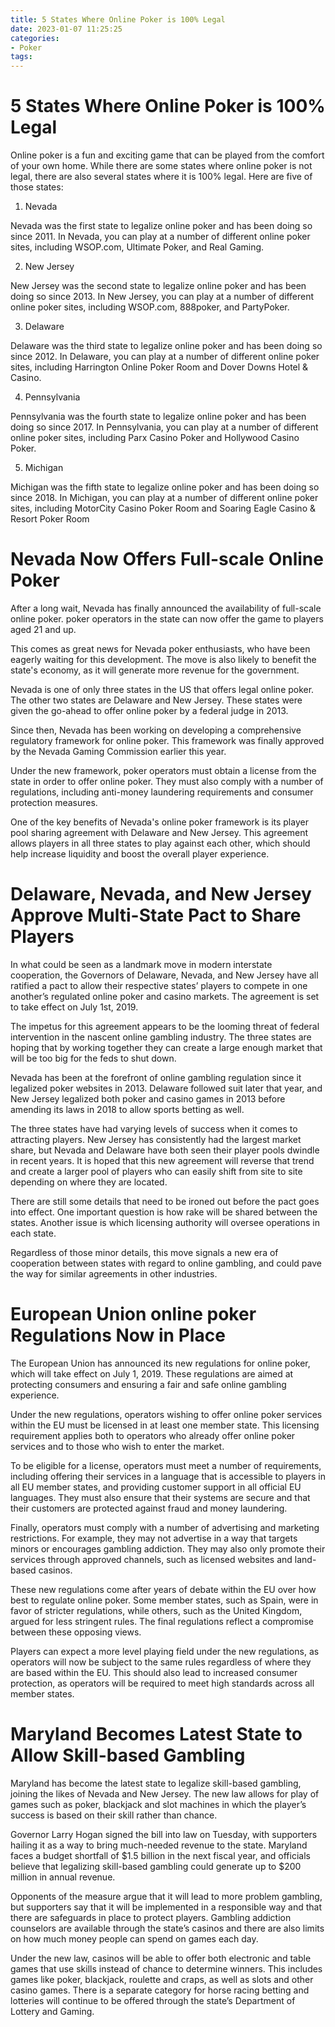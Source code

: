 ```yaml
---
title: 5 States Where Online Poker is 100% Legal
date: 2023-01-07 11:25:25
categories:
- Poker
tags:
---
```



#  5 States Where Online Poker is 100% Legal

Online poker is a fun and exciting game that can be played from the comfort of your own home. While there are some states where online poker is not legal, there are also several states where it is 100% legal. Here are five of those states:

1. Nevada

Nevada was the first state to legalize online poker and has been doing so since 2011. In Nevada, you can play at a number of different online poker sites, including WSOP.com, Ultimate Poker, and Real Gaming.

2. New Jersey

New Jersey was the second state to legalize online poker and has been doing so since 2013. In New Jersey, you can play at a number of different online poker sites, including WSOP.com, 888poker, and PartyPoker.

3. Delaware

Delaware was the third state to legalize online poker and has been doing so since 2012. In Delaware, you can play at a number of different online poker sites, including Harrington Online Poker Room and Dover Downs Hotel & Casino.

4. Pennsylvania

Pennsylvania was the fourth state to legalize online poker and has been doing so since 2017. In Pennsylvania, you can play at a number of different online poker sites, including Parx Casino Poker and Hollywood Casino Poker.

5. Michigan

Michigan was the fifth state to legalize online poker and has been doing so since 2018. In Michigan, you can play at a number of different online poker sites, including MotorCity Casino Poker Room and Soaring Eagle Casino & Resort Poker Room

#  Nevada Now Offers Full-scale Online Poker

After a long wait, Nevada has finally announced the availability of full-scale online poker. poker operators in the state can now offer the game to players aged 21 and up.

This comes as great news for Nevada poker enthusiasts, who have been eagerly waiting for this development. The move is also likely to benefit the state's economy, as it will generate more revenue for the government.

Nevada is one of only three states in the US that offers legal online poker. The other two states are Delaware and New Jersey. These states were given the go-ahead to offer online poker by a federal judge in 2013.

Since then, Nevada has been working on developing a comprehensive regulatory framework for online poker. This framework was finally approved by the Nevada Gaming Commission earlier this year.

Under the new framework, poker operators must obtain a license from the state in order to offer online poker. They must also comply with a number of regulations, including anti-money laundering requirements and consumer protection measures.

One of the key benefits of Nevada's online poker framework is its player pool sharing agreement with Delaware and New Jersey. This agreement allows players in all three states to play against each other, which should help increase liquidity and boost the overall player experience.

#  Delaware, Nevada, and New Jersey Approve Multi-State Pact to Share Players

In what could be seen as a landmark move in modern interstate cooperation, the Governors of Delaware, Nevada, and New Jersey have all ratified a pact to allow their respective states’ players to compete in one another’s regulated online poker and casino markets. The agreement is set to take effect on July 1st, 2019.

The impetus for this agreement appears to be the looming threat of federal intervention in the nascent online gambling industry. The three states are hoping that by working together they can create a large enough market that will be too big for the feds to shut down.

Nevada has been at the forefront of online gambling regulation since it legalized poker websites in 2013. Delaware followed suit later that year, and New Jersey legalized both poker and casino games in 2013 before amending its laws in 2018 to allow sports betting as well.

The three states have had varying levels of success when it comes to attracting players. New Jersey has consistently had the largest market share, but Nevada and Delaware have both seen their player pools dwindle in recent years. It is hoped that this new agreement will reverse that trend and create a larger pool of players who can easily shift from site to site depending on where they are located.

There are still some details that need to be ironed out before the pact goes into effect. One important question is how rake will be shared between the states. Another issue is which licensing authority will oversee operations in each state.

Regardless of those minor details, this move signals a new era of cooperation between states with regard to online gambling, and could pave the way for similar agreements in other industries.

#  European Union online poker Regulations Now in Place

The European Union has announced its new regulations for online poker, which will take effect on July 1, 2019. These regulations are aimed at protecting consumers and ensuring a fair and safe online gambling experience.

Under the new regulations, operators wishing to offer online poker services within the EU must be licensed in at least one member state. This licensing requirement applies both to operators who already offer online poker services and to those who wish to enter the market.

To be eligible for a license, operators must meet a number of requirements, including offering their services in a language that is accessible to players in all EU member states, and providing customer support in all official EU languages. They must also ensure that their systems are secure and that their customers are protected against fraud and money laundering.

Finally, operators must comply with a number of advertising and marketing restrictions. For example, they may not advertise in a way that targets minors or encourages gambling addiction. They may also only promote their services through approved channels, such as licensed websites and land-based casinos.

These new regulations come after years of debate within the EU over how best to regulate online poker. Some member states, such as Spain, were in favor of stricter regulations, while others, such as the United Kingdom, argued for less stringent rules. The final regulations reflect a compromise between these opposing views.

Players can expect a more level playing field under the new regulations, as operators will now be subject to the same rules regardless of where they are based within the EU. This should also lead to increased consumer protection, as operators will be required to meet high standards across all member states.

#  Maryland Becomes Latest State to Allow Skill-based Gambling

Maryland has become the latest state to legalize skill-based gambling, joining the likes of Nevada and New Jersey. The new law allows for play of games such as poker, blackjack and slot machines in which the player’s success is based on their skill rather than chance.

Governor Larry Hogan signed the bill into law on Tuesday, with supporters hailing it as a way to bring much-needed revenue to the state. Maryland faces a budget shortfall of $1.5 billion in the next fiscal year, and officials believe that legalizing skill-based gambling could generate up to $200 million in annual revenue.

Opponents of the measure argue that it will lead to more problem gambling, but supporters say that it will be implemented in a responsible way and that there are safeguards in place to protect players. Gambling addiction counselors are available through the state’s casinos and there are also limits on how much money people can spend on games each day.

Under the new law, casinos will be able to offer both electronic and table games that use skills instead of chance to determine winners. This includes games like poker, blackjack, roulette and craps, as well as slots and other casino games. There is a separate category for horse racing betting and lotteries will continue to be offered through the state’s Department of Lottery and Gaming.